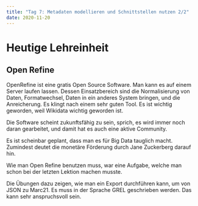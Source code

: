 ```yaml
---
title: "Tag 7: Metadaten modellieren und Schnittstellen nutzen 2/2"
date: 2020-11-20
---
```

# Heutige Lehreinheit
## Open Refine
OpenRefine ist eine gratis Open Source Software. Man kann es auf einem Server laufen lassen. 
Dessen Einsatzbereich sind die Normalisierung von Daten, Formatwechsel, Daten in ein anderes System bringen, und die Anreicherung. Es klingt nach einem sehr guten Tool. 
Es ist wichtig geworden, weil Wikidata wichtig geworden ist. 

Die Software scheint zukunftsfähig zu sein, sprich, es wird immer noch daran gearbeitet, und damit hat es auch eine aktive Community. 

Es ist scheinbar geplant, dass man es für Big Data tauglich macht. Zumindest deutet die monetäre Förderung durch Jane Zuckerberg darauf hin. 

Wie man Open Refine benutzen muss, war eine Aufgabe, welche man schon bei der letzten Lektion machen musste. 

Die Übungen dazu zeigen, wie man ein Export durchführen kann, um von JSON zu Marc21. Es muss in der Sprache GREL geschrieben werden. Das kann sehr anspruchsvoll sein. 


